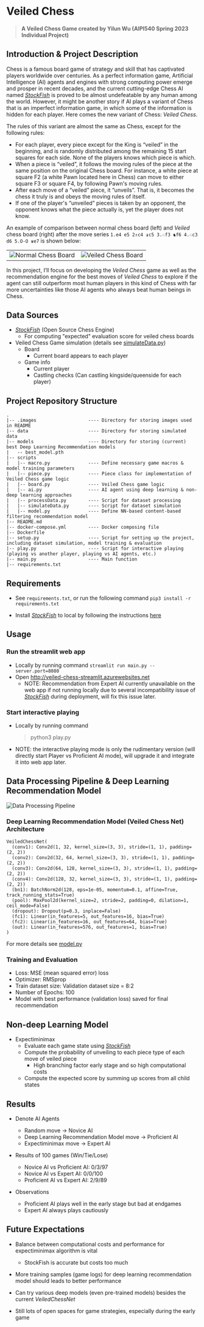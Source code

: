 # Veiled Chess

> #### A Veiled Chess Game created by Yilun Wu (AIPI540 Spring 2023 Individual Project)

## Introduction & Project Description
Chess is a famous board game of strategy and skill that has captivated players worldwide over centuries. As a perfect information game, Artificial Intelligence (AI) agents and engines with strong computing power emerge and prosper in recent decades, and the current cutting-edge Chess AI named [*StockFish*](https://stockfishchess.org/) is proved to be almost undefeatable by any human among the world. However, it might be another story if AI plays a variant of Chess that is an imperfect information game, in which some of the information is hidden for each player. Here comes the new variant of Chess: *Veiled Chess*. 

The rules of this variant are almost the same as Chess, except for the following rules:
- For each player, every piece except for the King is “veiled” in the beginning, and is randomly distributed among the remaining 15 start squares for each side. None of the players knows which piece is which.
- When a piece is “veiled”, it follows the moving rules of the piece at the same position on the original Chess board. For instance, a white piece at square F2 (a white Pawn located here in Chess) can move to either square F3 or square F4, by following Pawn's moving rules.
- After each move of a “veiled” piece, it “unveils”. That is, it becomes the chess it truly is and obeys the moving rules of itself.
- If one of the player's “unveiled” pieces is taken by an opponent, the opponent knows what the piece actually is, yet the player does not know.

An example of comparison between normal chess board (left) and *Veiled* chess board (right) after the move series `1.e4 e5 2♗c4 ♝c5 3.♘f3 ♞f6 4.♘c3 d6 5.O-O ♛e7` is shown below:
<table>
  <tr>
    <td><img src=".images/Normal%20Chess%20Board%20Example.png" alt="Normal Chess Board"></td>
    <td><img src=".images/Veiled%20Chess%20Board%20Example.png" alt="Veiled Chess Board"></td>
  </tr>
</table>

In this project, I’ll focus on developing the *Veiled Chess* game as well as the recommendation engine for the best moves of *Veiled Chess* to explore if the agent can still outperform most human players in this kind of Chess with far more uncertainties like those AI agents who always beat human beings in Chess.


## Data Sources
- [*StockFish*](https://stockfishchess.org/) (Open Source Chess Engine)
  - For computing "expected" evaluation score for veiled chess boards 
- Veiled Chess Game simulation (details see [simulateData.py](scripts/simulateData.py))
  - Board 
    - Current board appears to each player
  - Game info 
    - Current player
    - Castling checks (Can castling kingside/queenside for each player)

## Project Repository Structure
```
.
|-- .images                   ---- Directory for storing images used in README
|-- data                      ---- Directory for storing simulated data
|-- models                    ---- Directory for storing (current) best Deep Learning Recommendation models
|   -- best_model.pth
|-- scripts
|   |-- macro.py              ---- Define necessary game macros & model training parameters
|   |-- piece.py              ---- Piece class for implementation of Veiled Chess game logic
|   |-- board.py              ---- Veiled Chess game logic
|   |-- ai.py                 ---- AI agent using deep learning & non-deep learning approaches
|   |-- processData.py        ---- Script for dataset processing
|   |-- simulateData.py       ---- Script for dataset simulation
|   |-- model.py              ---- Define NN-based content-based filtering recommendation model
|-- README.md
|-- docker-compose.yml        ---- Docker composing file
|-- Dockerfile
|-- setup.py                  ---- Script for setting up the project, including dataset simulation, model training & evaluation 
|-- play.py                   ---- Script for interactive playing (playing vs another player, playing vs AI agents, etc.)
|-- main.py                   ---- Main function
|-- requirements.txt
```

## Requirements
- See `requirements.txt`, or run the following command `pip3 install -r requirements.txt`

- Install [*StockFish*](https://stockfishchess.org/) to local by following the instructions [here](https://stockfishchess.org/download/)

## Usage

### Run the streamlit web app 
- Locally by running command `streamlit run main.py --server.port=8080`
- Open http://veiled-chess-streamlit.azurewebsites.net
  - NOTE: Recommendation from Expert AI currently unavailable on the web app if not running locally due to several incompatibility issue of [*StockFish*](https://stockfishchess.org/) during deployment, will fix this issue later.

### Start interactive playing
- Locally by running command
  > python3 play.py
- NOTE: the interactive playing mode is only the rudimentary version (will directly start Player vs Proficient AI mode), will upgrade it and integrate it into web app later.



## Data Processing Pipeline & Deep Learning Recommendation Model
![Data Processing Pipeline](.images/Data%20Processing%20Pipeline.png)

### Deep Learning Recommendation Model (Veiled Chess Net) Architecture

```
VeiledChessNet(
  (conv1): Conv2d(1, 32, kernel_size=(3, 3), stride=(1, 1), padding=(2, 2))
  (conv2): Conv2d(32, 64, kernel_size=(3, 3), stride=(1, 1), padding=(2, 2))
  (conv3): Conv2d(64, 128, kernel_size=(3, 3), stride=(1, 1), padding=(2, 2))
  (conv4): Conv2d(128, 32, kernel_size=(3, 3), stride=(1, 1), padding=(2, 2))
  (bn1): BatchNorm2d(128, eps=1e-05, momentum=0.1, affine=True, track_running_stats=True)
  (pool): MaxPool2d(kernel_size=2, stride=2, padding=0, dilation=1, ceil_mode=False)
  (dropout): Dropout(p=0.3, inplace=False)
  (fc1): Linear(in_features=5, out_features=16, bias=True)
  (fc2): Linear(in_features=16, out_features=64, bias=True)
  (out): Linear(in_features=576, out_features=1, bias=True)
)
```
For more details see [model.py](scripts/model.py)

### Training and Evaluation
- Loss: MSE (mean squared error) loss
- Optimizer: RMSprop
- Train dataset size: Validation dataset size = 8:2
- Number of Epochs: 100
- Model with best performance (validation loss) saved for final recommendation

## Non-deep Learning Model
- Expectiminimax
  - Evaluate each game state using [*StockFish*](https://stockfishchess.org/)
  - Compute the probability of unveiling to each piece type of each move of veiled piece
    - High branching factor early stage and so high computational costs 
  - Compute the expected score by summing up scores from all child states 

## Results

- Denote AI Agents
  - Random move -> Novice AI
  - Deep Learning Recommendation Model move -> Proficient AI
  - Expectiminimax move -> Expert AI

- Results of 100 games (Win/Tie/Lose)
  - Novice AI vs  Proficient AI: 0/3/97
  - Novice AI vs Expert AI: 0/0/100
  - Proficient AI vs Expert AI: 2/9/89

- Observations
  - Proficient AI plays well in the early stage but bad at endgames
  - Expert AI always plays cautiously 

## Future Expectations
- Balance between computational costs and performance for expectiminimax algorithm is vital
  - StockFish is accurate but costs too much 
 
- More training samples (game logs) for deep learning recommendation model should leads to better performance 

- Can try various deep models (even pre-trained models) besides the current *VeiledChessNet*

- Still lots of open spaces for game strategies, especially during the early game 
